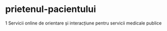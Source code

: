# prietenul-pacientului
1 Servicii online de orientare și interacțiune pentru servicii medicale publice
